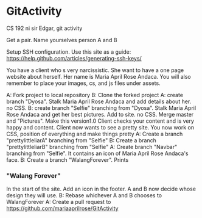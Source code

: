 # GitActivity
CS 192 ni sir Edgar, git activity

Get a pair. Name yourselves person A and B

Setup SSH configuration. Use this site as a guide: https://help.github.com/articles/generating-ssh-keys/

You have a client who s very narcissistic. She want to have a one page website about herself. Her name is Maria April Rose Andaca.
You will also remember to place your images, cs, and js files under assets.

A: Fork project to local repository
B: Clone the forked project
A: create branch "Dyosa". Stalk Maria April Rose Andaca and add details about her. no CSS.
B: create branch "Selfie" branching from "Dyosa". Stalk Maria April Rose Andaca and get her best pictures. Add to site. no CSS. Merge master and "Pictures". Make this version1.0
Client checks your content and is very happy and content. Client now wants to see a pretty site.
You now work on CSS, position of everything and make things pretty
A: Create a branch "prettylittleliarA" branching from "Selfie"
B: Create a branch "prettylittleliarB" branching from "Selfie"
A: Create branch "Navbar" branching from "Selfie". It contains an icon of Maria April Rose Andaca's face.
B: Create a branch "WalangForever". Prints <h3>"Walang Forever"</h3> In the start of the site. Add an icon in the footer.
A and B now decide whose design they will use.
B: Rebase whichever A and B chooses to WalangForever
A: Create a pull request to https://github.com/mariaaprilrose/GitActivity